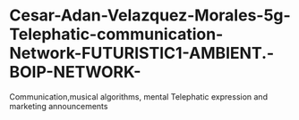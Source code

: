 # Cesar-Adan-Velazquez-Morales-5g-Telephatic-communication-Network-FUTURISTIC1-AMBIENT.-BOIP-NETWORK-
Communication,musical algorithms, mental Telephatic expression and marketing announcements 
